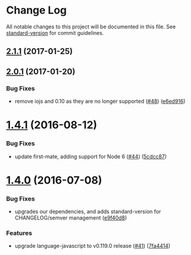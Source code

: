 # Change Log

All notable changes to this project will be documented in this file. See [standard-version](https://github.com/conventional-changelog/standard-version) for commit guidelines.

<a name="2.1.1"></a>
## [2.1.1](https://github.com/atom/highlights/compare/v2.0.1...v2.1.1) (2017-01-25)



<a name="2.0.1"></a>
## [2.0.1](https://github.com/atom/highlights/compare/v1.4.1...v2.0.1) (2017-01-20)


### Bug Fixes

* remove iojs and 0.10 as they are no longer supported ([#48](https://github.com/atom/highlights/issues/48)) ([e6ed916](https://github.com/atom/highlights/commit/e6ed916))



<a name="1.4.1"></a>
# [1.4.1](https://github.com/atom/highlights/compare/v1.4.0...v1.4.1) (2016-08-12)


### Bug Fixes

* update first-mate, adding support for Node 6 ([#44](https://github.com/atom/highlights/issues/44)) ([5cdcc87](https://github.com/atom/highlights/commit/5cdcc87))

<a name="1.4.0"></a>
# [1.4.0](https://github.com/atom/highlights/compare/v1.3.1...v1.4.0) (2016-07-08)


### Bug Fixes

* upgrades our dependencies, and adds standard-version for CHANGELOG/semver management ([e9f40d8](https://github.com/atom/highlights/commit/e9f40d8))


### Features

* upgrade language-javascript to v0.119.0 release ([#41](https://github.com/atom/highlights/issues/41)) ([7fa4414](https://github.com/atom/highlights/commit/7fa4414))
